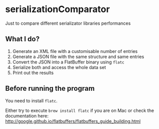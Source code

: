 # serializationComparator
Just to compare different serializator libraries performances

## What I do?

1. Generate an XML file with a customisable number of entries
2. Generate a JSON file with the same structure and same entries
3. Convert the JSON into a FlatBuffer binary using `flatc`
4. Serialize both and access the whole data set
5. Print out the results

## Before running the program
You need to install `flatc`. 

Either try to execute `brew install flatc` if you are on Mac or check the documentation here: http://google.github.io/flatbuffers/flatbuffers_guide_building.html
